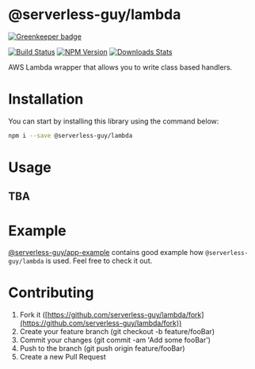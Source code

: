 # @serverless-guy/lambda  

[![Greenkeeper badge](https://badges.greenkeeper.io/serverless-guy/lambda.svg)](https://greenkeeper.io/)

[![Build Status][travis-image]][travis-url]
[![NPM Version][npm-image]][npm-url]
[![Downloads Stats][npm-downloads]][npm-url]  
  
AWS Lambda wrapper that allows you to write class based handlers.  
  
  
# Installation  
  
You can start by installing this library using the command below:  
  
```sh
npm i --save @serverless-guy/lambda
```
  
# Usage  
  
## TBA
  
# Example  
  
[@serverless-guy/app-example](https://github.com/serverless-guy/app-example) contains good example how `@serverless-guy/lambda` is used. Feel free to check it out.
# Contributing
  
1. Fork it ([https://github.com/serverless-guy/lambda/fork](https://github.com/serverless-guy/lambda/fork))  
2. Create your feature branch (git checkout -b feature/fooBar)  
3. Commit your changes (git commit -am 'Add some fooBar')  
4. Push to the branch (git push origin feature/fooBar)  
5. Create a new Pull Request  
<!-- Markdown link & img dfn's -->
[npm-image]: https://img.shields.io/npm/v/@serverless-guy/lambda.svg?style=flat-square
[npm-url]: https://www.npmjs.com/package/@serverless-guy/lambda
[npm-downloads]: https://img.shields.io/npm/dm/@serverless-guy/lambda.svg?style=flat-square
[travis-image]: https://travis-ci.org/serverless-guy/lambda.svg?branch=dev
[travis-url]: https://travis-ci.org/serverless-guy/lambda
